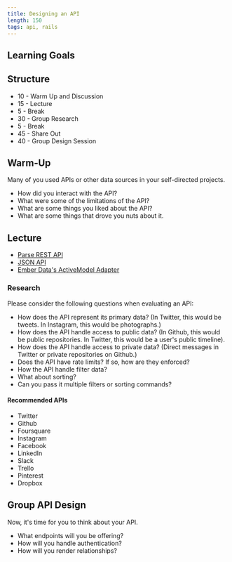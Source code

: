 ```yaml
---
title: Designing an API
length: 150
tags: api, rails
---
```


## Learning Goals

## Structure

* 10 - Warm Up and Discussion
* 15 - Lecture
* 5 - Break
* 30 - Group Research
* 5 - Break
* 45 - Share Out
* 40 - Group Design Session

## Warm-Up

Many of you used APIs or other data sources in your self-directed projects.

* How did you interact with the API?
* What were some of the limitations of the API?
* What are some things you liked about the API?
* What are some things that drove you nuts about it.

## Lecture

* [Parse REST API](https://parse.com/docs/rest)
* [JSON API](http://jsonapi.org)
* [Ember Data's ActiveModel Adapter](http://emberjs.com/api/data/classes/DS.ActiveModelAdapter.html)

### Research

Please consider the following questions when evaluating an API:

* How does the API represent its primary data? (In Twitter, this would be tweets. In Instagram, this would be photographs.)
* How does the API handle access to public data? (In Github, this would be public repositories. In Twitter, this would be a user's public timeline).
* How does the API handle access to private data? (Direct messages in Twitter or private repositories on Github.)
* Does the API have rate limits? If so, how are they enforced?
* How the API handle filter data?
* What about sorting?
* Can you pass it multiple filters or sorting commands?

#### Recommended APIs

* Twitter
* Github
* Foursquare
* Instagram
* Facebook
* LinkedIn
* Slack
* Trello
* Pinterest
* Dropbox

## Group API Design

Now, it's time for you to think about your API.

* What endpoints will you be offering?
* How will you handle authentication?
* How will you render relationships?